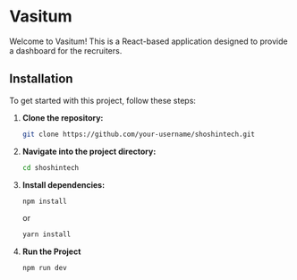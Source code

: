 # Vasitum

Welcome to Vasitum! This is a React-based application designed to provide a dashboard for the recruiters. 


## Installation

To get started with this project, follow these steps:

1. **Clone the repository:**

    ```bash
    git clone https://github.com/your-username/shoshintech.git
    ```

2. **Navigate into the project directory:**

    ```bash
    cd shoshintech
    ```

3. **Install dependencies:**

    ```bash
    npm install
    ```

    or

    ```bash
    yarn install
    ```
4. **Run the Project**

    ```bash
    npm run dev
    ```
